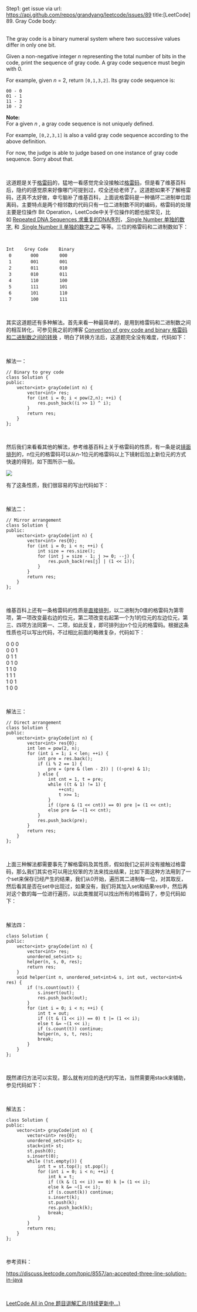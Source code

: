 Step1: get issue via url: https://api.github.com/repos/grandyang/leetcode/issues/89 
 title:[LeetCode] 89. Gray Code 
 body:  
  

The gray code is a binary numeral system where two successive values differ in only one bit.

Given a non-negative integer _n_ representing the total number of bits in the code, print the sequence of gray code. A gray code sequence must begin with 0.

For example, given _n_ = 2, return `[0,1,3,2]`. Its gray code sequence is:
    
    
    00 - 0
    01 - 1
    11 - 3
    10 - 2
    

**Note:**  
For a given _n_ , a gray code sequence is not uniquely defined. 

For example, `[0,2,3,1]` is also a valid gray code sequence according to the above definition.

For now, the judge is able to judge based on one instance of gray code sequence. Sorry about that.

 

这道题是关于[格雷码](http://zh.wikipedia.org/wiki/%E6%A0%BC%E9%9B%B7%E7%A0%81)的，猛地一看感觉完全没接触过[格雷码](http://zh.wikipedia.org/wiki/%E6%A0%BC%E9%9B%B7%E7%A0%81)，但是看了维基百科后，隐约的感觉原来好像哪门可提到过，哎全还给老师了。这道题如果不了解格雷码，还真不太好做，幸亏脑补了维基百科，上面说格雷码是一种循环二进制单位距离码，主要特点是两个相邻数的代码只有一位二进制数不同的编码，格雷码的处理主要是位操作 Bit Operation，LeetCode中关于位操作的题也挺常见，比如 [Repeated DNA Sequences 求重复的DNA序列](http://www.cnblogs.com/grandyang/p/4284205.html)，[ Single Number 单独的数字](http://www.cnblogs.com/grandyang/p/4130577.html), 和 [ Single Number II 单独的数字之二](http://www.cnblogs.com/grandyang/p/4263927.html) 等等。三位的格雷码和二进制数如下：

 
    
    
    Int    Grey Code    Binary
     0  　　  000        000
     1  　　  001        001
     2   　 　011        010
     3   　 　010        011
     4   　 　110        100
     5   　 　111        101
     6   　 　101        110
     7   　　 100        111

 

其实这道题还有多种解法。首先来看一种最简单的，是用到格雷码和二进制数之间的相互转化，可参见我之前的博客 [Convertion of grey code and binary 格雷码和二进制数之间的转换](http://www.cnblogs.com/grandyang/p/4315607.html) ，明白了转换方法后，这道题完全没有难度，代码如下：

 

解法一：
    
    
    // Binary to grey code
    class Solution {
    public:
        vector<int> grayCode(int n) {
            vector<int> res;
            for (int i = 0; i < pow(2,n); ++i) {
                res.push_back((i >> 1) ^ i);
            }
            return res;
        }
    };

 

然后我们来看看其他的解法，参考维基百科上关于格雷码的性质，有一条是说[镜面排列](http://zh.wikipedia.org/wiki/%E6%A0%BC%E9%9B%B7%E7%A0%81)的，n位元的格雷码可以从n-1位元的格雷码以上下镜射后加上新位元的方式快速的得到，如下图所示一般。

![](http://upload.wikimedia.org/wikipedia/commons/thumb/c/c1/Binary-reflected_Gray_code_construction.svg/250px-Binary-reflected_Gray_code_construction.svg.png)

有了这条性质，我们很容易的写出代码如下：

 

解法二：
    
    
    // Mirror arrangement
    class Solution {
    public:
        vector<int> grayCode(int n) {
            vector<int> res{0};
            for (int i = 0; i < n; ++i) {
                int size = res.size();
                for (int j = size - 1; j >= 0; --j) {
                    res.push_back(res[j] | (1 << i));
                }
            }
            return res;
        }
    };

 

维基百科上还有一条格雷码的性质是[直接排列](http://zh.wikipedia.org/wiki/%E6%A0%BC%E9%9B%B7%E7%A0%81)，以二进制为0值的格雷码为第零项，第一项改变最右边的位元，第二项改变右起第一个为1的位元的左边位元，第三、四项方法同第一、二项，如此反复，即可排列出n个位元的格雷码。根据这条性质也可以写出代码，不过相比前面的略微复杂，代码如下：

0 0 0  
0 0 1  
0 1 1  
0 1 0  
1 1 0  
1 1 1  
1 0 1  
1 0 0

 

解法三：
    
    
    // Direct arrangement 
    class Solution {
    public:
        vector<int> grayCode(int n) {
            vector<int> res{0};
            int len = pow(2, n);
            for (int i = 1; i < len; ++i) {
                int pre = res.back();
                if (i % 2 == 1) {
                    pre = (pre & (len - 2)) | ((~pre) & 1);
                } else {
                    int cnt = 1, t = pre;
                    while ((t & 1) != 1) {
                        ++cnt;
                        t >>= 1;
                    }
                    if ((pre & (1 << cnt)) == 0) pre |= (1 << cnt);
                    else pre &= ~(1 << cnt);
                }
                res.push_back(pre);
            }
            return res;
        }
    };

 

上面三种解法都需要事先了解格雷码及其性质，假如我们之前并没有接触过格雷码，那么我们其实也可以用比较笨的方法来找出结果，比如下面这种方法用到了一个set来保存已经产生的结果，我们从0开始，遍历其二进制每一位，对其取反，然后看其是否在set中出现过，如果没有，我们将其加入set和结果res中，然后再对这个数的每一位进行遍历，以此类推就可以找出所有的格雷码了，参见代码如下：

 

解法四：
    
    
    class Solution {
    public:
        vector<int> grayCode(int n) {
            vector<int> res;
            unordered_set<int> s;
            helper(n, s, 0, res);
            return res;
        }
        void helper(int n, unordered_set<int>& s, int out, vector<int>& res) {
            if (!s.count(out)) {
                s.insert(out);
                res.push_back(out);
            }
            for (int i = 0; i < n; ++i) {
                int t = out;
                if ((t & (1 << i)) == 0) t |= (1 << i);
                else t &= ~(1 << i);
                if (s.count(t)) continue;
                helper(n, s, t, res);
                break;
            }
        }
    };

 

既然递归方法可以实现，那么就有对应的迭代的写法，当然需要用stack来辅助，参见代码如下：

 

解法五：
    
    
    class Solution {
    public:
        vector<int> grayCode(int n) {
            vector<int> res{0};
            unordered_set<int> s;
            stack<int> st;
            st.push(0);
            s.insert(0);
            while (!st.empty()) {
                int t = st.top(); st.pop();
                for (int i = 0; i < n; ++i) {
                    int k = t;
                    if ((k & (1 << i)) == 0) k |= (1 << i);
                    else k &= ~(1 << i);
                    if (s.count(k)) continue;
                    s.insert(k);
                    st.push(k);
                    res.push_back(k);
                    break;
                }
            }
            return res;
        }
    };

 

参考资料：

<https://discuss.leetcode.com/topic/8557/an-accepted-three-line-solution-in-java>

 

[LeetCode All in One 题目讲解汇总(持续更新中...)](http://www.cnblogs.com/grandyang/p/4606334.html)
